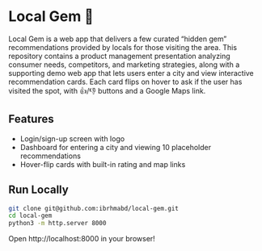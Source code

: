 # Local Gem 💎

Local Gem is a web app that delivers a few curated “hidden gem” recommendations provided by locals for those visiting the area. This repository contains a product management presentation analyzing consumer needs, competitors, and marketing strategies, along with a supporting demo web app that lets users enter a city and view interactive recommendation cards. Each card flips on hover to ask if the user has visited the spot, with 👍/👎 buttons and a Google Maps link.

## Features
- Login/sign-up screen with logo  
- Dashboard for entering a city and viewing 10 placeholder recommendations  
- Hover-flip cards with built-in rating and map links

## Run Locally
``` bash
git clone git@github.com:ibrhmabd/local-gem.git
cd local-gem
python3 -m http.server 8000
```
Open http://localhost:8000 in your browser!
